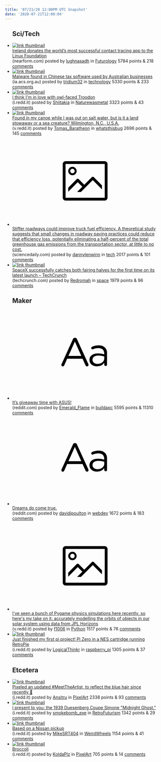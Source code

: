 ```yaml
---
title: '07/21/20 12:00PM UTC Snapshot'
date: '2020-07-21T12:00:04'
---
```

<ul>
<h2>Sci/Tech</h2>

<li><a href='https://www.nearform.com/blog/ireland-donates-contact-tracing-app-to-linux-foundation/'><img src='https://b.thumbs.redditmedia.com/eAoyjB93AFfrq930WJsuquImexK2Q5Pm5yUDX3KjvXQ.jpg' alt='link thumbnail'></a><div><div class='linkTitle'><a href='https://www.nearform.com/blog/ireland-donates-contact-tracing-app-to-linux-foundation/'>Ireland donates the world’s most successful contact tracing app to the Linux Foundation</a></div>(nearform.com) posted by <a href='https://www.reddit.com/user/lughnasadh'>lughnasadh</a> in <a href='https://www.reddit.com/r/Futurology'>Futurology</a> 5784 points & 218 <a href='https://www.reddit.com/r/Futurology/comments/huufef/ireland_donates_the_worlds_most_successful/'>comments</a></div></li>

<li><a href='https://ia.acs.org.au/content/ia/article/2020/malware-found-in-chinese-tax-software.html?ref=newsletter'><img src='https://a.thumbs.redditmedia.com/mePj5_SYBif7PKbGYcidDMxZFZzEngJdmpPzQM9HU08.jpg' alt='link thumbnail'></a><div><div class='linkTitle'><a href='https://ia.acs.org.au/content/ia/article/2020/malware-found-in-chinese-tax-software.html?ref=newsletter'>Malware found in Chinese tax software used by Australian businesses</a></div>(ia.acs.org.au) posted by <a href='https://www.reddit.com/user/tridium32'>tridium32</a> in <a href='https://www.reddit.com/r/technology'>technology</a> 5330 points & 233 <a href='https://www.reddit.com/r/technology/comments/hv21i7/malware_found_in_chinese_tax_software_used_by/'>comments</a></div></li>

<li><a href='https://i.redd.it/asjyzyihj2c51.jpg'><img src='https://b.thumbs.redditmedia.com/s9XHwhmkJh_QndsNn6drZmotT9kf0yCsdSoiWrkHUhI.jpg' alt='link thumbnail'></a><div><div class='linkTitle'><a href='https://i.redd.it/asjyzyihj2c51.jpg'>I think I'm in love with owl-faced Troodon</a></div>(i.redd.it) posted by <a href='https://www.reddit.com/user/Shiitakia'>Shiitakia</a> in <a href='https://www.reddit.com/r/Naturewasmetal'>Naturewasmetal</a> 3323 points & 43 <a href='https://www.reddit.com/r/Naturewasmetal/comments/husm34/i_think_im_in_love_with_owlfaced_troodon/'>comments</a></div></li>

<li><a href='https://v.redd.it/whl94rk4l1c51'><img src='https://b.thumbs.redditmedia.com/jEHZJRdVt_gUvxCc6XKVpLm5TgtQkVtQXTvL1EcmTRM.jpg' alt='link thumbnail'></a><div><div class='linkTitle'><a href='https://v.redd.it/whl94rk4l1c51'>Found in my canoe while I was out on salt water, but is it a land stowaway or a sea creature? Wilmington, N.C., U.S.A.</a></div>(v.redd.it) posted by <a href='https://www.reddit.com/user/Tomas_Baratheon'>Tomas_Baratheon</a> in <a href='https://www.reddit.com/r/whatsthisbug'>whatsthisbug</a> 2696 points & 145 <a href='https://www.reddit.com/r/whatsthisbug/comments/huotp0/found_in_my_canoe_while_i_was_out_on_salt_water/'>comments</a></div></li>

<li><a href='https://www.sciencedaily.com/releases/2020/06/200611183929.htm'><svg version='1.1' viewBox='-34 -14 104 64' preserveAspectRatio='xMidYMid meet' xmlns='http://www.w3.org/2000/svg' xmlns:xlink='http://www.w3.org/1999/xlink'>
    <title>link thumbnail</title>
    <path d='M32,4H4A2,2,0,0,0,2,6V30a2,2,0,0,0,2,2H32a2,2,0,0,0,2-2V6A2,2,0,0,0,32,4ZM4,30V6H32V30Z'></path>
    <path d='M8.92,14a3,3,0,1,0-3-3A3,3,0,0,0,8.92,14Zm0-4.6A1.6,1.6,0,1,1,7.33,11,1.6,1.6,0,0,1,8.92,9.41Z'></path>
    <path d='M22.78,15.37l-5.4,5.4-4-4a1,1,0,0,0-1.41,0L5.92,22.9v2.83l6.79-6.79L16,22.18l-3.75,3.75H15l8.45-8.45L30,24V21.18l-5.81-5.81A1,1,0,0,0,22.78,15.37Z'></path>
    </svg></a><div><div class='linkTitle'><a href='https://www.sciencedaily.com/releases/2020/06/200611183929.htm'>Stiffer roadways could improve truck fuel efficiency. A theoretical study suggests that small changes in roadway paving practices could reduce that efficiency loss, potentially eliminating a half-percent of the total greenhouse gas emissions from the transportation sector, at little to no cost.</a></div>(sciencedaily.com) posted by <a href='https://www.reddit.com/user/dannylenwinn'>dannylenwinn</a> in <a href='https://www.reddit.com/r/tech'>tech</a> 2017 points & 101 <a href='https://www.reddit.com/r/tech/comments/hulous/stiffer_roadways_could_improve_truck_fuel/'>comments</a></div></li>

<li><a href='https://techcrunch.com/2020/07/20/spacex-successfully-catches-both-fairing-halves-for-the-first-time-on-its-latest-launch/'><img src='https://b.thumbs.redditmedia.com/PXF33myGQeJqBNCdt9e5UiAWGbw8ilk_NKxlbKXPT0Q.jpg' alt='link thumbnail'></a><div><div class='linkTitle'><a href='https://techcrunch.com/2020/07/20/spacex-successfully-catches-both-fairing-halves-for-the-first-time-on-its-latest-launch/'>SpaceX successfully catches both fairing halves for the first time on its latest launch – TechCrunch</a></div>(techcrunch.com) posted by <a href='https://www.reddit.com/user/Redromah'>Redromah</a> in <a href='https://www.reddit.com/r/space'>space</a> 1979 points & 96 <a href='https://www.reddit.com/r/space/comments/huvsd9/spacex_successfully_catches_both_fairing_halves/'>comments</a></div></li>

<h2>Maker</h2>

<li><a href='https://www.reddit.com/r/buildapc/comments/huu11a/its_giveaway_time_with_asus/'><svg version='1.1' viewBox='-34 -12 104 64' preserveAspectRatio='xMidYMid slice' xmlns='http://www.w3.org/2000/svg' xmlns:xlink='http://www.w3.org/1999/xlink'>
    <title>text link thumbnail</title>
    <path d='M12.19,8.84a1.45,1.45,0,0,0-1.4-1h-.12a1.46,1.46,0,0,0-1.42,1L1.14,26.56a1.29,1.29,0,0,0-.14.59,1,1,0,0,0,1,1,1.12,1.12,0,0,0,1.08-.77l2.08-4.65h11l2.08,4.59a1.24,1.24,0,0,0,1.12.83,1.08,1.08,0,0,0,1.08-1.08,1.64,1.64,0,0,0-.14-.57ZM6.08,20.71l4.59-10.22,4.6,10.22Z'>
    </path>
    <path d='M32.24,14.78A6.35,6.35,0,0,0,27.6,13.2a11.36,11.36,0,0,0-4.7,1,1,1,0,0,0-.58.89,1,1,0,0,0,.94.92,1.23,1.23,0,0,0,.39-.08,8.87,8.87,0,0,1,3.72-.81c2.7,0,4.28,1.33,4.28,3.92v.5a15.29,15.29,0,0,0-4.42-.61c-3.64,0-6.14,1.61-6.14,4.64v.05c0,2.95,2.7,4.48,5.37,4.48a6.29,6.29,0,0,0,5.19-2.48V26.9a1,1,0,0,0,1,1,1,1,0,0,0,1-1.06V19A5.71,5.71,0,0,0,32.24,14.78Zm-.56,7.7c0,2.28-2.17,3.89-4.81,3.89-1.94,0-3.61-1.06-3.61-2.86v-.06c0-1.8,1.5-3,4.2-3a15.2,15.2,0,0,1,4.22.61Z'>
    </path>
    </svg></a><div><div class='linkTitle'><a href='https://www.reddit.com/r/buildapc/comments/huu11a/its_giveaway_time_with_asus/'>It’s giveaway time with ASUS!</a></div>(reddit.com) posted by <a href='https://www.reddit.com/user/Emerald_Flame'>Emerald_Flame</a> in <a href='https://www.reddit.com/r/buildapc'>buildapc</a> 5595 points & 11310 <a href='https://www.reddit.com/r/buildapc/comments/huu11a/its_giveaway_time_with_asus/'>comments</a></div></li>

<li><a href='https://www.reddit.com/r/webdev/comments/hulug5/dreams_do_come_true/'><svg version='1.1' viewBox='-34 -12 104 64' preserveAspectRatio='xMidYMid slice' xmlns='http://www.w3.org/2000/svg' xmlns:xlink='http://www.w3.org/1999/xlink'>
    <title>text link thumbnail</title>
    <path d='M12.19,8.84a1.45,1.45,0,0,0-1.4-1h-.12a1.46,1.46,0,0,0-1.42,1L1.14,26.56a1.29,1.29,0,0,0-.14.59,1,1,0,0,0,1,1,1.12,1.12,0,0,0,1.08-.77l2.08-4.65h11l2.08,4.59a1.24,1.24,0,0,0,1.12.83,1.08,1.08,0,0,0,1.08-1.08,1.64,1.64,0,0,0-.14-.57ZM6.08,20.71l4.59-10.22,4.6,10.22Z'>
    </path>
    <path d='M32.24,14.78A6.35,6.35,0,0,0,27.6,13.2a11.36,11.36,0,0,0-4.7,1,1,1,0,0,0-.58.89,1,1,0,0,0,.94.92,1.23,1.23,0,0,0,.39-.08,8.87,8.87,0,0,1,3.72-.81c2.7,0,4.28,1.33,4.28,3.92v.5a15.29,15.29,0,0,0-4.42-.61c-3.64,0-6.14,1.61-6.14,4.64v.05c0,2.95,2.7,4.48,5.37,4.48a6.29,6.29,0,0,0,5.19-2.48V26.9a1,1,0,0,0,1,1,1,1,0,0,0,1-1.06V19A5.71,5.71,0,0,0,32.24,14.78Zm-.56,7.7c0,2.28-2.17,3.89-4.81,3.89-1.94,0-3.61-1.06-3.61-2.86v-.06c0-1.8,1.5-3,4.2-3a15.2,15.2,0,0,1,4.22.61Z'>
    </path>
    </svg></a><div><div class='linkTitle'><a href='https://www.reddit.com/r/webdev/comments/hulug5/dreams_do_come_true/'>Dreams do come true.</a></div>(reddit.com) posted by <a href='https://www.reddit.com/user/davidjpoulton'>davidjpoulton</a> in <a href='https://www.reddit.com/r/webdev'>webdev</a> 1672 points & 183 <a href='https://www.reddit.com/r/webdev/comments/hulug5/dreams_do_come_true/'>comments</a></div></li>

<li><a href='https://v.redd.it/rhk6wrjjx0c51'><svg version='1.1' viewBox='-34 -14 104 64' preserveAspectRatio='xMidYMid meet' xmlns='http://www.w3.org/2000/svg' xmlns:xlink='http://www.w3.org/1999/xlink'>
    <title>link thumbnail</title>
    <path d='M32,4H4A2,2,0,0,0,2,6V30a2,2,0,0,0,2,2H32a2,2,0,0,0,2-2V6A2,2,0,0,0,32,4ZM4,30V6H32V30Z'></path>
    <path d='M8.92,14a3,3,0,1,0-3-3A3,3,0,0,0,8.92,14Zm0-4.6A1.6,1.6,0,1,1,7.33,11,1.6,1.6,0,0,1,8.92,9.41Z'></path>
    <path d='M22.78,15.37l-5.4,5.4-4-4a1,1,0,0,0-1.41,0L5.92,22.9v2.83l6.79-6.79L16,22.18l-3.75,3.75H15l8.45-8.45L30,24V21.18l-5.81-5.81A1,1,0,0,0,22.78,15.37Z'></path>
    </svg></a><div><div class='linkTitle'><a href='https://v.redd.it/rhk6wrjjx0c51'>I've seen a bunch of Pygame physics simulations here recently, so here's my take on it: accurately modelling the orbits of objects in our solar system using data from JPL Horizons</a></div>(v.redd.it) posted by <a href='https://www.reddit.com/user/f1006'>f1006</a> in <a href='https://www.reddit.com/r/Python'>Python</a> 1517 points & 76 <a href='https://www.reddit.com/r/Python/comments/humqci/ive_seen_a_bunch_of_pygame_physics_simulations/'>comments</a></div></li>

<li><a href='https://i.redd.it/e3thqh8yi4c51.jpg'><img src='https://b.thumbs.redditmedia.com/IWj3H4MsuRM9QLXdD8jpiPZTClPlGV_N_dUjxhJQehU.jpg' alt='link thumbnail'></a><div><div class='linkTitle'><a href='https://i.redd.it/e3thqh8yi4c51.jpg'>Just finished my first pi project! Pi Zero in a NES cartridge running RetroPie</a></div>(i.redd.it) posted by <a href='https://www.reddit.com/user/LogicalThinkr'>LogicalThinkr</a> in <a href='https://www.reddit.com/r/raspberry_pi'>raspberry_pi</a> 1305 points & 37 <a href='https://www.reddit.com/r/raspberry_pi/comments/huzeio/just_finished_my_first_pi_project_pi_zero_in_a/'>comments</a></div></li>

<h2>Etcetera</h2>

<li><a href='https://i.redd.it/huje9kkvj3c51.png'><img src='https://b.thumbs.redditmedia.com/KlxhAjby_AnXycVDTfRzUUSBSBpb5_BaYxPIVDwkmgc.jpg' alt='link thumbnail'></a><div><div class='linkTitle'><a href='https://i.redd.it/huje9kkvj3c51.png'>Pixeled an updated #MeetTheArtist, to reflect the blue hair since recently 🌊</a></div>(i.redd.it) posted by <a href='https://www.reddit.com/user/Ansitru'>Ansitru</a> in <a href='https://www.reddit.com/r/PixelArt'>PixelArt</a> 2338 points & 93 <a href='https://www.reddit.com/r/PixelArt/comments/huwcqv/pixeled_an_updated_meettheartist_to_reflect_the/'>comments</a></div></li>

<li><a href='https://i.redd.it/ctaygffwg3c51.jpg'><img src='https://b.thumbs.redditmedia.com/6Q4P70V_8O2y94In4jgLOluKaug0edNFLfVFL1fwqvw.jpg' alt='link thumbnail'></a><div><div class='linkTitle'><a href='https://i.redd.it/ctaygffwg3c51.jpg'>I present to you: the 1939 Duesenberg Coupe Simone "Midnight Ghost."</a></div>(i.redd.it) posted by <a href='https://www.reddit.com/user/smokebomb_exe'>smokebomb_exe</a> in <a href='https://www.reddit.com/r/RetroFuturism'>RetroFuturism</a> 1342 points & 29 <a href='https://www.reddit.com/r/RetroFuturism/comments/huw371/i_present_to_you_the_1939_duesenberg_coupe_simone/'>comments</a></div></li>

<li><a href='https://i.redd.it/wybb6qq113c51.jpg'><img src='https://b.thumbs.redditmedia.com/Tzyz8bjS5-28YZnSWEQ-CzH-G6TPs-uLP61FgONRXLQ.jpg' alt='link thumbnail'></a><div><div class='linkTitle'><a href='https://i.redd.it/wybb6qq113c51.jpg'>Based on a Nissan pickup</a></div>(i.redd.it) posted by <a href='https://www.reddit.com/user/MikeSRT404'>MikeSRT404</a> in <a href='https://www.reddit.com/r/WeirdWheels'>WeirdWheels</a> 1154 points & 41 <a href='https://www.reddit.com/r/WeirdWheels/comments/huugnj/based_on_a_nissan_pickup/'>comments</a></div></li>

<li><a href='https://i.redd.it/7ll108h843c51.gif'><img src='https://b.thumbs.redditmedia.com/JtdQbR7Jmax5Bz7uXwl1cyaIQKQD3rIcBscgIHqZ45A.jpg' alt='link thumbnail'></a><div><div class='linkTitle'><a href='https://i.redd.it/7ll108h843c51.gif'>Broccoli</a></div>(i.redd.it) posted by <a href='https://www.reddit.com/user/KoldaPlz'>KoldaPlz</a> in <a href='https://www.reddit.com/r/PixelArt'>PixelArt</a> 705 points & 14 <a href='https://www.reddit.com/r/PixelArt/comments/huusnn/broccoli/'>comments</a></div></li>

</ul>
